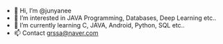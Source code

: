 - 👋 Hi, I’m @junyanee
- 👀 I’m interested in JAVA Programming, Databases, Deep Learning etc..
- 🌱 I’m currently learning C, JAVA, Android, Python, SQL etc..
- 📫 Contact grssa@naver.com

<!---
junyanee/junyanee is a ✨ special ✨ repository because its `README.md` (this file) appears on your GitHub profile.
You can click the Preview link to take a look at your changes.
- 💞️ I’m looking to collaborate on ...
--->
